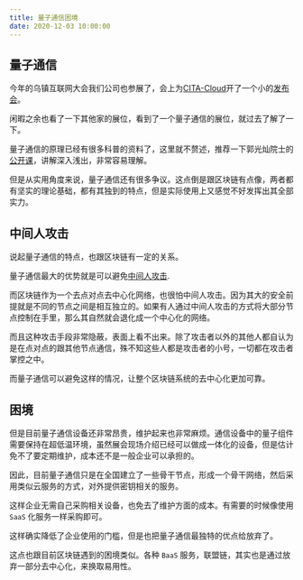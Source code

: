 ```yaml
---
title: 量子通信困境
date: 2020-12-03 10:00:00 
---
```


## 量子通信

今年的乌镇互联网大会我们公司也参展了，会上为[CITA-Cloud](https://github.com/cita-cloud)开了一个小的[发布会](https://talk.citahub.com/t/topic/1798)。

闲暇之余也看了一下其他家的展位，看到了一个量子通信的展位，就过去了解了一下。

量子通信的原理已经有很多科普的资料了，这里就不赘述，推荐一下郭光灿院士的[公开课](http://open.163.com/newview/movie/free?pid=M8E4V7EMN&mid=M8E57U38L)，讲解深入浅出，非常容易理解。

但是从实用角度来说，量子通信还有很多争议。这点倒是跟区块链有点像，两者都有坚实的理论基础，都有其独到的特点，但是实际使用上又感觉不好发挥出其全部实力。

## 中间人攻击

说起量子通信的特点，也跟区块链有一定的关系。

量子通信最大的优势就是可以避免[中间人攻击](https://baike.baidu.com/item/%E4%B8%AD%E9%97%B4%E4%BA%BA%E6%94%BB%E5%87%BB).

而区块链作为一个去点对点去中心化网络，也很怕中间人攻击。因为其大的安全前提就是不同的节点之间是相互独立的。如果有人通过中间人攻击的方式将大部分节点控制在手里，那么其自然就会退化成一个中心化的网络。

而且这种攻击手段非常隐蔽，表面上看不出来。除了攻击者以外的其他人都自认为是在点对点的跟其他节点通信，殊不知这些人都是攻击者的小号，一切都在攻击者掌控之中。

而量子通信可以避免这样的情况，让整个区块链系统的去中心化更加可靠。

## 困境

但是目前量子通信设备还非常昂贵，维护起来也非常麻烦。通信设备中的量子组件需要保持在超低温环境，虽然展会现场介绍已经可以做成一体化的设备，但是估计免不了要定期维护，成本还不是一般企业可以承担的。

因此，目前量子通信只是在全国建立了一些骨干节点，形成一个骨干网络，然后采用类似云服务的方式，对外提供密钥相关的服务。

这样企业无需自己采购相关设备，也免去了维护方面的成本。有需要的时候像使用 `SaaS` 化服务一样采购即可。

这样确实降低了企业使用的门槛，但是也把量子通信最独特的优点给放弃了。

这点也跟目前区块链遇到的困境类似。各种 `BaaS` 服务，联盟链，其实也是通过放弃一部分去中心化，来换取易用性。

